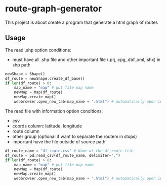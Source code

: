 # route-graph-generator
This project is about create a program that generate a html graph of routes

## Usage

The read .shp option
conditions:
- must have all .shp file and other important file (.prj,.cpg,.dbf,.xml,.shx) in shp path

```python
newShape = Shape()
df_route = newShape.create_df_base()
if len(df_route) > 0:
    map_name = "map" # put file map name
    newMap = Map(df_route) 
    newMap.create_map()
    webbrowser.open_new_tab(map_name + ".html") # automatically open in browser
```

The read file with information option
conditions:
- csv
- coords column: latitude, longitude
- route column
- other group (optional if want to separate the routem in stops)
- important have the file outside of source path

```python
df_route_name = "df_route.csv" # Name of the df_route file
df_route = pd.read_csv(df_route_name, delimiter=",")
if len(df_route) > 0:
    map_name = "map" # put file map name
    newMap = Map(df_route) 
    newMap.create_map()
    webbrowser.open_new_tab(map_name + ".html") # automatically open in browser
```
